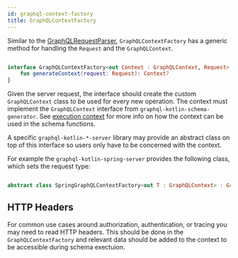 ```yaml
---
id: graphql-context-factory
title: GraphQLContextFactory
---
```

Similar to the [GraphQLRequestParser](./graphql-request-parser.md), `GraphQLContextFactory` has a generic method for handling the `Request` and the `GraphQLContext`.

```kotlin

interface GraphQLContextFactory<out Context : GraphQLContext, Request> {
    fun generateContext(request: Request): Context?
}

```

Given the server request, the interface should create the custom `GraphQLContext` class to be used for every new operation.
The context must implement the `GraphQLContext` interface from `graphql-kotlin-schema-generator`.
See [execution context](../schema-generator/execution/contextual-data.md) for more info on how the context can be used in the schema functions.

A specific `graphql-kotlin-*-server` library may provide an abstract class on top of this interface so users only have to be concerned with the context.

For example the `graphql-kotlin-spring-server` provides the following class, which sets the request type:

```kotlin

abstract class SpringGraphQLContextFactory<out T : GraphQLContext> : GraphQLContextFactory<T, ServerRequest>

```

## HTTP Headers

For common use cases around authorization, authentication, or tracing you may need to read HTTP headers.
This should be done in the `GraphQLContextFactory` and relevant data should be added to the context to be accessible during schema exectuion.
